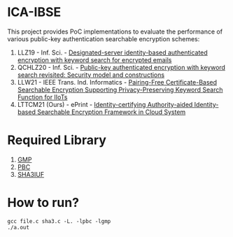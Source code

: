 # ICA-IBSE


This project provides  PoC implementations to evaluate the performance of various public-key authentication searchable encryption schemes:

1. LLZ19 - Inf. Sci. - [Designated-server identity-based authenticated encryption with keyword search for encrypted emails](https://doi.org/10.1016/j.ins.2019.01.004)
2. QCHLZ20 - Inf. Sci. - [Public-key authenticated encryption with keyword search revisited: Security model and constructions](https://doi.org/10.1016/j.ins.2019.12.063)
3. LLW21 - IEEE Trans. Ind. Informatics - [Pairing-Free Certificate-Based Searchable Encryption Supporting Privacy-Preserving Keyword Search Function for IIoTs](https://doi.org/10.1109/TII.2020.3006474)
4. LTTCM21 (Ours) - ePrint - [Identity-certifying Authority-aided Identity-based Searchable Encryption Framework in Cloud System]()



Required Library
=======
1. [GMP](https://gmplib.org/)
2. [PBC](https://crypto.stanford.edu/pbc/)
3. [SHA3IUF](https://github.com/brainhub/SHA3IUF)


How to run?
===========

```
gcc file.c sha3.c -L. -lpbc -lgmp
./a.out
```
